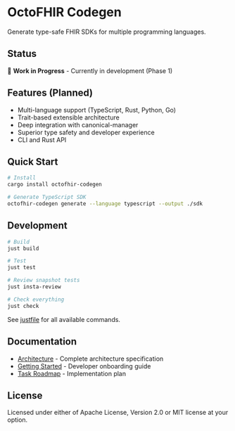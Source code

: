 # OctoFHIR Codegen

Generate type-safe FHIR SDKs for multiple programming languages.

## Status

🚧 **Work in Progress** - Currently in development (Phase 1)

## Features (Planned)

- Multi-language support (TypeScript, Rust, Python, Go)
- Trait-based extensible architecture
- Deep integration with canonical-manager
- Superior type safety and developer experience
- CLI and Rust API

## Quick Start

```bash
# Install
cargo install octofhir-codegen

# Generate TypeScript SDK
octofhir-codegen generate --language typescript --output ./sdk
```

## Development

```bash
# Build
just build

# Test
just test

# Review snapshot tests
just insta-review

# Check everything
just check
```

See [justfile](justfile) for all available commands.

## Documentation

- [Architecture](ADR-001-CODEGEN-ARCHITECTURE.md) - Complete architecture specification
- [Getting Started](GETTING_STARTED.md) - Developer onboarding guide
- [Task Roadmap](tasks/ROADMAP.md) - Implementation plan

## License

Licensed under either of Apache License, Version 2.0 or MIT license at your option.